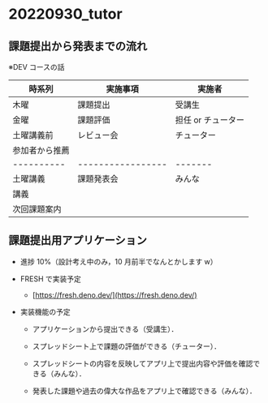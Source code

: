 # 20220930_tutor

## 課題提出から発表までの流れ

※DEV コースの話

| 時系列         | 実施事項          | 実施者             |
| -------------- | ----------------- | ------------------ |
| 木曜           | 課題提出          | 受講生             |
| 金曜           | 課題評価          | 担任 or チューター |
| 土曜講義前     | レビュー会        | チューター         |
| 参加者から推薦 |
| ----------     | ----------------- | -------            |
| 土曜講義       | 課題発表会        | みんな             |
| 講義           |
| 次回課題案内   |

## 課題提出用アプリケーション

- 進捗 10%（設計考え中のみ，10 月前半でなんとかします w）

- FRESH で実装予定

  - [https://fresh.deno.dev/](https://fresh.deno.dev/)

- 実装機能の予定

  - アプリケーションから提出できる（受講生）．

  - スプレッドシート上で課題の評価ができる（チューター）．

  - スプレッドシートの内容を反映してアプリ上で提出内容や評価を確認できる（みんな）．

  - 発表した課題や過去の偉大な作品をアプリ上で確認できる（みんな）．
